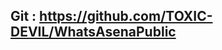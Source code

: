 

**Git : https://github.com/TOXIC-DEVIL/WhatsAsenaPublic**
------------------------------------------------
